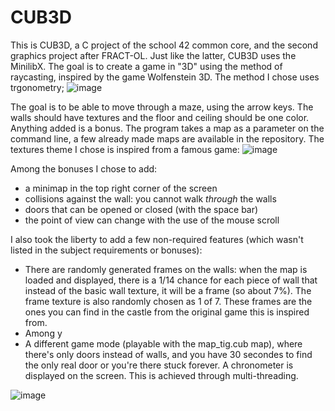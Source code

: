 # CUB3D

This is CUB3D, a C project of the school 42 common core, and the second graphics project after FRACT-OL.
Just like the latter, CUB3D uses the MinilibX.
The goal is to create a game in "3D" using the method of raycasting, inspired by the game Wolfenstein 3D.
The method I chose uses trgonometry;
![image](https://github.com/user-attachments/assets/173ec318-4f81-472e-8a2f-d54a751aea97)

The goal is to be able to move through a maze, using the arrow keys. The walls should have textures and the floor and ceiling should be one color. Anything added is a bonus. The program takes a map as a parameter on the command line, a few already made maps are available in the repository.
The textures theme I chose is inspired from a famous game:
![image](https://github.com/user-attachments/assets/44c1b58e-46d3-40b5-abe6-1515897fa3f1)


Among the bonuses I chose to add:
- a minimap in the top right corner of the screen
- collisions against the wall: you cannot walk _through_ the walls
- doors that can be opened or closed (with the space bar)
- the point of view can change with the use of the mouse scroll

I also took the liberty to add a few non-required features (which wasn't listed in the subject requirements or bonuses):
- There are randomly generated frames on the walls: when the map is loaded and displayed, there is a 1/14 chance for each piece of wall that instead of the basic wall texture, it will be a frame (so about 7%). The frame texture is also randomly chosen as 1 of 7. These frames are the ones you can find in the castle from the original game this is inspired from.
- Among y
- A different game mode (playable with the map_tig.cub map), where there's only doors instead of walls, and you have 30 secondes to find the only real door or you're there stuck forever. A chronometer is displayed on the screen. This is achieved through multi-threading.

![image](https://github.com/user-attachments/assets/3980bd98-020d-4c98-8c6c-f18c822cd4cd)

